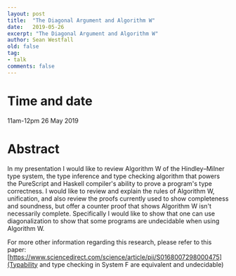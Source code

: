```yaml
---
layout: post
title:  "The Diagonal Argument and Algorithm W"
date:   2019-05-26
excerpt: "The Diagonal Argument and Algorithm W"
author: Sean Westfall
old: false
tag:
- talk
comments: false
---
```


# Time and date
11am-12pm 26 May 2019

# Abstract

In my presentation I would like to review Algorithm W of the Hindley–Milner type system, the type inference and type checking algorithm that powers the PureScript and Haskell compiler's ability to prove a program's type correctness. I would like to review and explain the rules of Algorithm W, unification, and also review the proofs currently used to show completeness and soundness, but offer a counter proof that shows Algorithm W isn't necessarily complete. Specifically I would like to show that one can use diagonalization to show that some programs are undecidable when using Algorithm W.

For more other information regarding this research, please refer to this paper:
[https://www.sciencedirect.com/science/article/pii/S0168007298000475](Typability and type checking in System F are equivalent and undecidable)